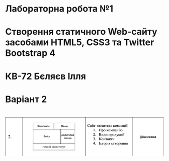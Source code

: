 # Лабораторна робота №1
# Створення статичного Web-сайту засобами HTML5, CSS3 та Twitter Bootstrap 4
# КВ-72 Бєляєв Ілля
# Варіант 2
# ![alt text](https://github.com/BelyaevIlyaUkr/KV72_BelyaevIlya_Frontend/blob/master/LAB1/Variant.png)
